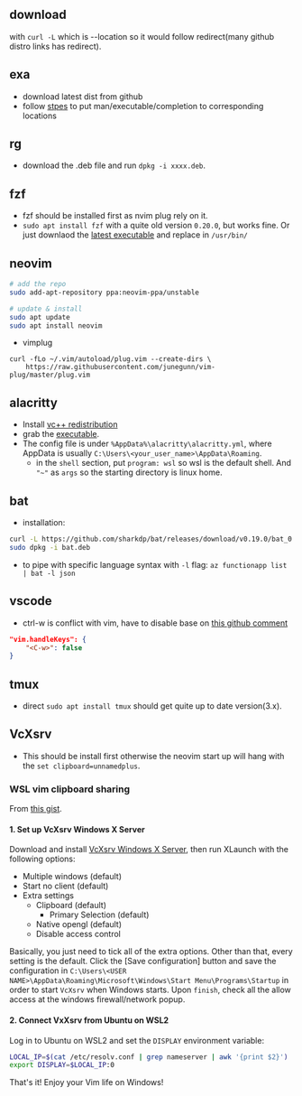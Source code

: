 ## download
with `curl -L` which is --location so it would follow redirect(many github distro links has redirect).

## exa
* download latest dist from github
* follow [stpes](https://the.exa.website/install/linux) to put man/executable/completion to corresponding locations

## rg
* download the .deb file and run `dpkg -i xxxx.deb`.

## fzf
* fzf should be installed first as nvim plug rely on it.
* `sudo apt install fzf` with a quite old version `0.20.0`, but works fine. Or just downlaod the [latest executable](https://github.com/junegunn/fzf/releases?page=1) and replace in `/usr/bin/`


## neovim
```bash
# add the repo
sudo add-apt-repository ppa:neovim-ppa/unstable

# update & install
sudo apt update
sudo apt install neovim
```
* vimplug
```
curl -fLo ~/.vim/autoload/plug.vim --create-dirs \
    https://raw.githubusercontent.com/junegunn/vim-plug/master/plug.vim
```

## alacritty
* Install [vc++ redistribution](https://docs.microsoft.com/en-us/cpp/windows/latest-supported-vc-redist?view=msvc-170)
* grab the [executable](https://github.com/alacritty/alacritty/releases).
* The config file is under `%AppData%\alacritty\alacritty.yml`, where AppData is usually `C:\Users\<your_user_name>\AppData\Roaming`.
    * in the `shell` section, put `program: wsl` so wsl is the default shell. And `"~"` as `args` so the starting directory is linux home.

## bat
* installation:
```bash
curl -L https://github.com/sharkdp/bat/releases/download/v0.19.0/bat_0.19.0_amd64.deb --output bat.deb
sudo dpkg -i bat.deb

```
* to pipe with specific language syntax with `-l` flag: `az functionapp list | bat -l json`


## vscode
* ctrl-w is conflict with vim, have to disable base on [this github comment](https://github.com/VSCodeVim/Vim/issues/2056#issuecomment-334899171)
```json
"vim.handleKeys": {
    "<C-w>": false
}
```

## tmux
* direct `sudo apt install tmux` should get quite up to date version(3.x).

## VcXsrv
* This should be install first otherwise the neovim start up will hang with the `set clipboard=unnamedplus`.
### WSL vim clipboard sharing
From [this gist](https://gist.github.com/necojackarc/02c3c81e1525bb5dc3561f378e921541).
#### 1. Set up VcXsrv Windows X Server

Download and install [VcXsrv Windows X Server](https://sourceforge.net/projects/vcxsrv/),
then run XLaunch with the following options:

* Multiple windows (default)
* Start no client (default)
* Extra settings
  * Clipboard (default)
    * Primary Selection (default)
  * Native opengl (default)
  * Disable access control

Basically, you just need to tick all of the extra options. Other than that, every setting is the default.
Click the [Save configuration] button and save the configuration in `C:\Users\<USER NAME>\AppData\Roaming\Microsoft\Windows\Start Menu\Programs\Startup` in order to start `VcXsrv` when Windows starts.
Upon `finish`, check all the allow access at the windows firewall/network popup.

#### 2. Connect VxXsrv from Ubuntu on WSL2
Log in to Ubuntu on WSL2 and set the `DISPLAY` environment variable:

```bash
LOCAL_IP=$(cat /etc/resolv.conf | grep nameserver | awk '{print $2}')
export DISPLAY=$LOCAL_IP:0
```

That's it! Enjoy your Vim life on Windows!

